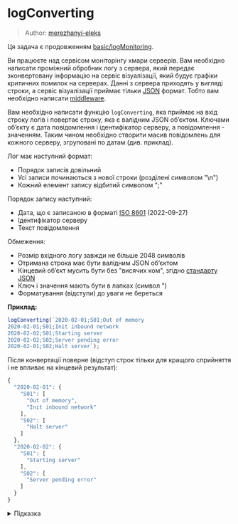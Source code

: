 # logConverting

> Author: [merezhanyi-eleks](https://github.com/merezhanyi-eleks)

Ця задача є продовженням [basic/logMonitoring](js-track/basic/logMonitoring).

Ви працюєте над сервісом моніторінгу хмари серверів. Вам необхідно написати проміжний обробник логу з сервера, який передає зконвертовану інформацію на сервіс візуалізації, який будує графіки критичних помилок на серверах. Данні з сервера приходять у вигляді строки, а сервіс візуалізації приймає тільки [JSON](https://uk.wikipedia.org/wiki/JSON) формат. Тобто вам необхідно написати [middleware](https://uk.wikipedia.org/wiki/%D0%9F%D1%80%D0%BE%D0%BC%D1%96%D0%B6%D0%BD%D0%B5_%D0%BF%D1%80%D0%BE%D0%B3%D1%80%D0%B0%D0%BC%D0%BD%D0%B5_%D0%B7%D0%B0%D0%B1%D0%B5%D0%B7%D0%BF%D0%B5%D1%87%D0%B5%D0%BD%D0%BD%D1%8F).

Вам необхідно написати функцію `logConverting`, яка приймає на вхід строку логів і повертає строку, яка є валідним JSON обʼєктом. Ключами обʼєкту є дата повідомлення і ідентифікатор серверу, а повідомлення - значенням. Таким чином необхідно створити масив повідомлень для кожного серверу, згруповані по датам (див. приклад).

Лог має наступний формат:

- Порядок записів довільний
- Усі записи починаються з нової строки (розділені символом "\n")
- Кожний елемент запису відбитий символом ";"

Порядок запису наступний:

- Дата, що є записаною в форматі [ISO 8601](https://developer.mozilla.org/en-US/docs/Web/JavaScript/Reference/Global_Objects/Date/toISOString) (2022-09-27)
- Ідентифікатор серверу
- Текст повідомлення

Обмеження:

- Розмір вхідного логу завжди не більше 2048 символів
- Отримана строка має бути валідним JSON обʼєктом
- Кінцевий обʼєкт мусить бути без "висячих ком", згідно [стандарту JSON](https://www.json.org/json-uk.html)
- Ключ і значення мають бути в лапках (символ ")
- Форматування (відступи) до уваги не береться

**Приклад:**

```js
logConverting(`2020-02-01;S01;Out of memory
2020-02-01;S01;Init inbound network
2020-02-02;S01;Starting server
2020-02-02;S02;Server pending error
2020-02-01;S02;Halt server`);
```

Після конвертації поверне (відступ строк тільки для кращого сприйняття і не впливає на кінцевий результат):

```js
{
  "2020-02-01": {
    "S01": [
      "Out of memory",
      "Init inbound network"
    ],
    "S02": [
      "Halt server"
    ]
  },
  "2020-02-02": {
    "S01": [
      "Starting server"
    ],
    "S02": [
      "Server pending error"
    ]
  }
}
```

<details>
  <summary>Підказка</summary>

___

  Найпростішим способом вирішення цієї задачі є використання вбудованого обʼєкту [JSON](https://developer.mozilla.org/en-US/docs/Learn/JavaScript/Objects/JSON), а саме метода [JSON.stringify](https://developer.mozilla.org/en-US/docs/Web/JavaScript/Reference/Global_Objects/JSON/stringify)

  ## Алгоритм дій

  1. Розібрати строку на масив
  1. Кожний запис розділити на 3 елементи, згідно умови
  1. Для кожної дати перевірити, чи зустрічалась вона раніше і, або створити новий запис, або доповняти попередній
  1. Для кожного ідентифікатору сервера зробити аналогічну перевірку
  1. Додати повідомлення запису в якості значення
  1. Повторити цикл для всіх записів
  1. Повернути отриману строку

</details>
